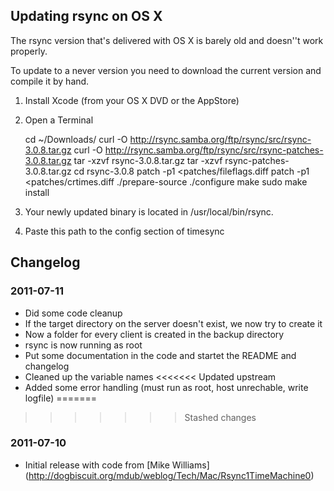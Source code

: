 
## Updating rsync on OS X

The rsync version that's delivered with OS X is barely old and doesn''t work properly.

To update to a never version you need to download the current version and compile it by hand.

1. Install Xcode (from your OS X DVD or the AppStore)
2. Open a Terminal
	
	cd ~/Downloads/
    curl -O http://rsync.samba.org/ftp/rsync/src/rsync-3.0.8.tar.gz
    curl -O http://rsync.samba.org/ftp/rsync/src/rsync-patches-3.0.8.tar.gz
    tar -xzvf rsync-3.0.8.tar.gz
	tar -xzvf rsync-patches-3.0.8.tar.gz
	cd rsync-3.0.8
	patch -p1 <patches/fileflags.diff
	patch -p1 <patches/crtimes.diff
	./prepare-source
	./configure
	make
	sudo make install
	
3. Your newly updated binary is located in /usr/local/bin/rsync.
4. Paste this path to the config section of timesync


## Changelog

### 2011-07-11

* Did some code cleanup
* If the target directory on the server doesn't exist, we now try to create it
* Now a folder for every client is created in the backup directory
* rsync is now running as root
* Put some documentation in the code and startet the README and changelog
* Cleaned up the variable names
<<<<<<< Updated upstream
* Added some error handling (must run as root, host unrechable, write logfile)
=======
>>>>>>> Stashed changes

### 2011-07-10

* Initial release with code from [Mike Williams] (http://dogbiscuit.org/mdub/weblog/Tech/Mac/Rsync1TimeMachine0)